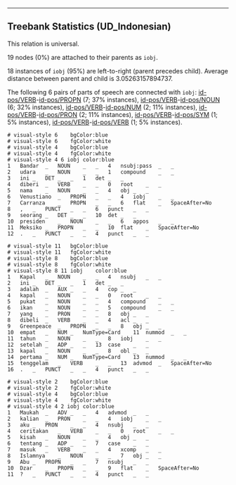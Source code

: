 

--------------------------------------------------------------------------------

## Treebank Statistics (UD_Indonesian)

This relation is universal.

19 nodes (0%) are attached to their parents as `iobj`.

18 instances of `iobj` (95%) are left-to-right (parent precedes child).
Average distance between parent and child is 3.05263157894737.

The following 6 pairs of parts of speech are connected with `iobj`: [id-pos/VERB]()-[id-pos/PROPN]() (7; 37% instances), [id-pos/VERB]()-[id-pos/NOUN]() (6; 32% instances), [id-pos/VERB]()-[id-pos/NUM]() (2; 11% instances), [id-pos/VERB]()-[id-pos/PRON]() (2; 11% instances), [id-pos/VERB]()-[id-pos/SYM]() (1; 5% instances), [id-pos/VERB]()-[id-pos/VERB]() (1; 5% instances).


~~~ conllu
# visual-style 6	bgColor:blue
# visual-style 6	fgColor:white
# visual-style 4	bgColor:blue
# visual-style 4	fgColor:white
# visual-style 4 6 iobj	color:blue
1	Bandar	_	NOUN	_	_	4	nsubj:pass	_	_
2	udara	_	NOUN	_	_	1	compound	_	_
3	ini	_	DET	_	_	1	det	_	_
4	diberi	_	VERB	_	_	0	root	_	_
5	nama	_	NOUN	_	_	4	obj	_	_
6	Venustiano	_	PROPN	_	_	4	iobj	_	_
7	Carranza	_	PROPN	_	_	6	flat	_	SpaceAfter=No
8	,	_	PUNCT	_	_	6	punct	_	_
9	seorang	_	DET	_	_	10	det	_	_
10	presiden	_	NOUN	_	_	6	appos	_	_
11	Meksiko	_	PROPN	_	_	10	flat	_	SpaceAfter=No
12	.	_	PUNCT	_	_	4	punct	_	_

~~~


~~~ conllu
# visual-style 11	bgColor:blue
# visual-style 11	fgColor:white
# visual-style 8	bgColor:blue
# visual-style 8	fgColor:white
# visual-style 8 11 iobj	color:blue
1	Kapal	_	NOUN	_	_	4	nsubj	_	_
2	ini	_	DET	_	_	1	det	_	_
3	adalah	_	AUX	_	_	4	cop	_	_
4	kapal	_	NOUN	_	_	0	root	_	_
5	pukat	_	NOUN	_	_	4	compound	_	_
6	ikan	_	NOUN	_	_	5	compound	_	_
7	yang	_	PRON	_	_	8	obj	_	_
8	dibeli	_	VERB	_	_	4	acl	_	_
9	Greenpeace	_	PROPN	_	_	8	obj	_	_
10	empat	_	NUM	_	NumType=Card	11	nummod	_	_
11	tahun	_	NOUN	_	_	8	iobj	_	_
12	setelah	_	ADP	_	_	13	case	_	_
13	kapal	_	NOUN	_	_	8	obl	_	_
14	pertama	_	NUM	_	NumType=Card	13	nummod	_	_
15	tenggelam	_	VERB	_	_	13	advmod	_	SpaceAfter=No
16	.	_	PUNCT	_	_	4	punct	_	_

~~~


~~~ conllu
# visual-style 2	bgColor:blue
# visual-style 2	fgColor:white
# visual-style 4	bgColor:blue
# visual-style 4	fgColor:white
# visual-style 4 2 iobj	color:blue
1	Maukah	_	ADV	_	_	4	advmod	_	_
2	kalian	_	PRON	_	_	4	iobj	_	_
3	aku	_	PRON	_	_	4	nsubj	_	_
4	ceritakan	_	VERB	_	_	0	root	_	_
5	kisah	_	NOUN	_	_	4	obj	_	_
6	tentang	_	ADP	_	_	7	case	_	_
7	masuk	_	VERB	_	_	4	xcomp	_	_
8	Islamnya	_	NOUN	_	_	7	obj	_	_
9	Abu	_	PROPN	_	_	7	nsubj	_	_
10	Dzar	_	PROPN	_	_	9	flat	_	SpaceAfter=No
11	?	_	PUNCT	_	_	4	punct	_	_

~~~


